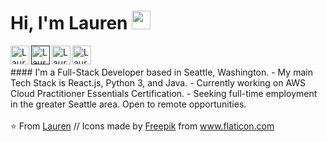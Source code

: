 # Hi, I'm Lauren <img src="https://raw.githubusercontent.com/iampavangandhi/iampavangandhi/master/gifs/Hi.gif" width="30px"></h2>

<div>
  <a href="https://www.linkedin.com/in/laurenemick/" target="_blank">
    <img src="https://www.flaticon.com/svg/static/icons/svg/1051/1051282.svg" align="left" alt="Lauren's Linkedin" width="30px" />
  </a>

  <a href="" target="_blank">
    <img src="https://www.flaticon.com/svg/static/icons/svg/1011/1011356.svg" align="left" alt="Lauren's Website" width="30px" />
  </a>

  <a href="https://github.com/laurenemick/" target="_blank">
    <img src="https://www.flaticon.com/svg/static/icons/svg/1051/1051275.svg" align="left" alt="Lauren's Linkedin" width="30px" />
  </a>

  <a href="https://www.pinterest.com/laurenemick_/_saved/" target="_blank">
    <img src="https://www.flaticon.com/svg/static/icons/svg/1051/1051278.svg" align="left" alt="Lauren's Pinterest" width="30px" />
  </a>
</div>

<br />
<br />
#### I'm a Full-Stack Developer based in Seattle, Washington. 
- My main Tech Stack is React.js, Python 3, and Java. 
- Currently working on AWS Cloud Practitioner Essentials Certification.
- Seeking full-time employment in the greater Seattle area. Open to remote opportunities.
<br />
<br />
⭐️   From <a href="https://github.com/laurenemick">Lauren</a>
// Icons made by <a href="https://www.flaticon.com/authors/freepik" title="Freepik">Freepik</a> from <a href="https://www.flaticon.com/" title="Flaticon">www.flaticon.com</a>
